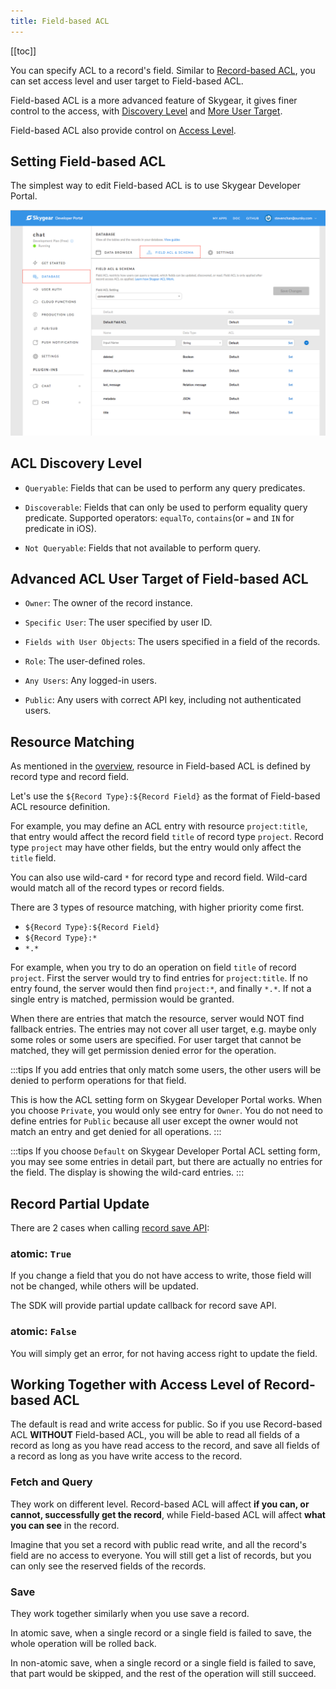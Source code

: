```yaml
---
title: Field-based ACL
---
```


[[toc]]

You can specify ACL to a record's field.
Similar to [Record-based ACL][doc-record-acl], you can set access level and
user target to Field-based ACL.

Field-based ACL is a more advanced feature of Skygear, it gives finer control
to the access, with [Discovery Level][doc-field-acl-discovery-level] and
[More User Target][doc-field-acl-user-target].

Field-based ACL also provide control on [Access Level][doc-access-level].

## Setting Field-based ACL

The simplest way to edit Field-based ACL is to use Skygear Developer Portal.

![Field ACL & Schema](/assets/common/field-acl-and-schema.png)

## ACL Discovery Level

- `Queryable`: Fields that can be used to perform any query predicates.

- `Discoverable`: Fields that can only be used to perform equality query predicate.
Supported operators: `equalTo`, `contains`(or `=` and `IN` for predicate in iOS).

- `Not Queryable`: Fields that not available to perform query.

## Advanced ACL User Target of Field-based ACL

- `Owner`: The owner of the record instance.

- `Specific User`: The user specified by user ID.

- `Fields with User Objects`: The users specified in a field of the records.

- `Role`: The user-defined roles.

- `Any Users`: Any logged-in users.

- `Public`: Any users with correct API key, including not authenticated users.

## Resource Matching

As mentioned in the [overview][doc-overview-resource], resource in Field-based ACL is defined by record type and record field.

Let's use the `${Record Type}:${Record Field}` as the format of Field-based ACL resource definition.

For example, you may define an ACL entry with resource `project:title`, that entry would affect the record field `title` of record type `project`. Record type `project` may have other fields, but the entry would only affect the `title` field.

You can also use wild-card `*` for record type and record field. Wild-card would match all of the record types or record fields.

There are 3 types of resource matching, with higher priority come first.

- `${Record Type}:${Record Field}`
- `${Record Type}:*`
- `*.*`

For example, when you try to do an operation on field `title` of record `project`. First the server would try to find entries for `project:title`. If no entry found, the server would then find `project:*`, and finally `*.*`. If not a single entry is matched, permission would be granted.

When there are entries that match the resource, server would NOT find fallback entries. The entries may not cover all user target, e.g. maybe only some roles or some users are specified. For user target that cannot be matched, they will get permission denied error for the operation.

:::tips
If you add entries that only match some users, the other users will be denied to perform operations for that field.

This is how the ACL setting form on Skygear Developer Portal works. When you choose `Private`, you would only see entry for `Owner`. You do not need to define entries for `Public` because all user except the owner would not match an entry and get denied for all operations.
:::

:::tips
If you choose `Default` on Skygear Developer Portal ACL setting form, you may see some entries in detail part, but there are actually no entries for the field. The display is showing the wild-card entries.
:::

## Record Partial Update

There are 2 cases when calling [record save API][doc-record-save]:

### atomic: `True`

If you change a field that you do not have access to write, those field will
not be changed, while others will be updated.

The SDK will provide partial update callback for record save API.

### atomic: `False`

You will simply get an error, for not having access right to update the field.

## Working Together with Access Level of Record-based ACL

The default is read and write access for public. So if you use Record-based ACL
**WITHOUT** Field-based ACL, you will be able to read all fields of a record as
long as you have read access to the record, and save all fields of a record as
long as you have write access to the record.

### Fetch and Query

They work on different level. Record-based ACL will affect **if you can, or cannot,
successfully get the record**, while Field-based ACL will affect **what you
can see** in the record.

Imagine that you set a record with public read write, and all the record's
field are no access to everyone. You will still get a list of records, but
you can only see the reserved fields of the records.

### Save

They work together similarly when you use save a record.

In atomic save, when a single record or a single field is failed to save,
the whole operation will be rolled back.

In non-atomic save, when a single record or a single field is failed to save,
that part would be skipped, and the rest of the operation will still succeed.


[doc-access-level]: /guides/cloud-db/acl-overview/js/#acl-access-level
[doc-record-acl]: /guides/cloud-db/record-acl/
[doc-field-acl-discovery-level]: /guides/cloud-db/field-acl/#acl-discovery-level
[doc-field-acl-user-target]: /guides/cloud-db/field-acl/#advanced-acl-user-target-of-field-based-acl
[doc-record-save]: /guides/cloud-db/basics/js/#saving-multiple-records
[doc-overview-resource]: /guides/cloud-db/acl-overview/js/#acl-resource
